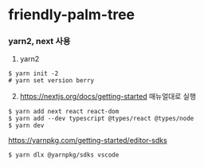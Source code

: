 # friendly-palm-tree
### yarn2, next 사용

1. yarn2
```
$ yarn init -2
# yarn set version berry
```

2. https://nextjs.org/docs/getting-started 매뉴얼대로 실행
```
$ yarn add next react react-dom
$ yarn add --dev typescript @types/react @types/node
$ yarn dev
```

https://yarnpkg.com/getting-started/editor-sdks
```
$ yarn dlx @yarnpkg/sdks vscode
```
